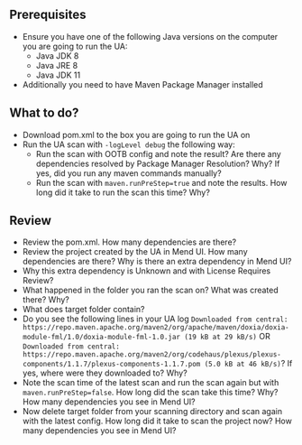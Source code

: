 ## Prerequisites
* Ensure you have one of the following Java versions on the computer you are going to run the UA: 
  * Java JDK 8
  * Java JRE 8
  * Java JDK 11
* Additionally you need to have Maven Package Manager installed 

## What to do?
* Download pom.xml to the box you are going to run the UA on
* Run the UA scan with `-logLevel debug` the following way:
  * Run the scan with OOTB config and note the result? Are there any dependencies resolved by Package Manager Resolution? Why? If yes, did you run any maven commands manually?
  * Run the scan with `maven.runPreStep=true` and note the results. How long did it take to run the scan this time? Why? 

## Review
* Review the pom.xml. How many dependencies are there?
* Review the project created by the UA in Mend UI. How many dependencies are there? Why is there an extra dependency in Mend UI?
* Why this extra dependency is Unknown and with License Requires Review? 
* What happened in the folder you ran the scan on? What was created there? Why?
* What does target folder contain?
* Do you see the following lines in your UA log `Downloaded from central: https://repo.maven.apache.org/maven2/org/apache/maven/doxia/doxia-module-fml/1.0/doxia-module-fml-1.0.jar (19 kB at 29 kB/s)` OR `Downloaded from central: https://repo.maven.apache.org/maven2/org/codehaus/plexus/plexus-components/1.1.7/plexus-components-1.1.7.pom (5.0 kB at 46 kB/s)`? If yes, where were they downloaded to? Why?
* Note the scan time of the latest scan and run the scan again but with `maven.runPreStep=false`. How long did the scan take this time? Why? How many dependencies you see in Mend UI?
* Now delete target folder from your scanning directory and scan again with the latest config. How long did it take to scan the project now? How many dependencies you see in Mend UI?   

